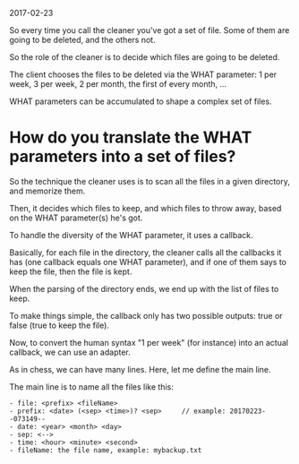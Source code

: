 2017-02-23



So every time you call the cleaner you've got a set of file.
Some of them are going to be deleted, and the others not.

So the role of the cleaner is to decide which files are going to be deleted.

The client chooses the files to be deleted via the WHAT parameter: 1 per week, 3 per week, 2 per month, the first of every month, ...

WHAT parameters can be accumulated to shape a complex set of files.



How do you translate the WHAT parameters into a set of files?
======================================================================



So the technique the cleaner uses is to scan all the files in a given directory,
and memorize them.

Then, it decides which files to keep, and which files to throw away, based on the WHAT parameter(s) he's got.

To handle the diversity of the WHAT parameter, it uses a callback.

Basically, for each file in the directory, the cleaner calls all the callbacks it has (one callback equals one WHAT parameter),
and if one of them says to keep the file, then the file is kept.

When the parsing of the directory ends, we end up with the list of files to keep.


To make things simple, the callback only has two possible outputs: true or false (true to keep the file).


Now, to convert the human syntax "1 per week" (for instance) into an actual callback,
we can use an adapter.



As in chess, we can have many lines.
Here, let me define the main line.

The main line is to name all the files like this:


```
- file: <prefix> <fileName>
- prefix: <date> (<sep> <time>)? <sep>     // example: 20170223--073149--  
- date: <year> <month> <day> 
- sep: <-->
- time: <hour> <minute> <second>
- fileName: the file name, example: mybackup.txt
```


